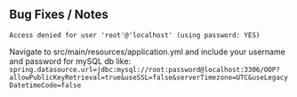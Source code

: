 ## Bug Fixes / Notes

`Access denied for user 'root'@'localhost' (using password: YES)`

Navigate to src/main/resources/application.yml and include your username and password for mySQL db like: 
`spring.datasource.url=jdbc:mysql://root:password@localhost:3306/OOP?allowPublicKeyRetrieval=true&useSSL=false&serverTimezone=UTC&useLegacyDatetimeCode=false
`
